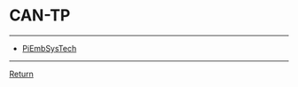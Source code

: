 # CAN-TP

---

- [PiEmbSysTech](https://piembsystech.com/can-tp-protocol/)

---

[Return](./../readme.md)
